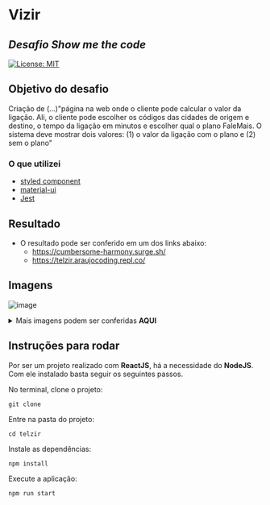 # Vizir
## *Desafio Show me the code*

[![License: MIT](https://img.shields.io/badge/License-MIT-yellow.svg)](https://github.com/Pereira-Araujo/users-api/blob/main/LICENSE.md)

## Objetivo do desafio

Criação de (...)"página na web onde o cliente pode calcular o valor da ligação. Ali, o cliente pode escolher os
códigos das cidades de origem e destino, o tempo da ligação em minutos e escolher qual o
plano FaleMais. O sistema deve mostrar dois valores: (1) o valor da ligação com o plano e (2)
sem o plano"

### O que utilizei
- [styled component](https://styled-components.com/)
- [material-ui](https://material-ui.com/pt/)
- [Jest](https://jestjs.io/pt-BR/docs/getting-started)


## Resultado
-  O resultado pode ser conferido em um dos links abaixo:
   -   https://cumbersome-harmony.surge.sh/
   -   https://telzir.araujocoding.repl.co/
  

## Imagens 
![image](https://user-images.githubusercontent.com/60116988/123711196-72c8ba80-d846-11eb-9731-618062913bc0.png)
<details>
  <summary>Mais imagens podem ser conferidas <b>AQUI</b> </summary>
  
  <h2>Versão desktop<h2>
    
    

![image](https://user-images.githubusercontent.com/60116988/123711158-5f1d5400-d846-11eb-9496-48a5c8370f4d.png)
    ![image](https://user-images.githubusercontent.com/60116988/123711196-72c8ba80-d846-11eb-9731-618062913bc0.png)

  
  
  <h2>Versão mobile<h2>
    
 
 ![image](https://user-images.githubusercontent.com/60116988/123711271-98ee5a80-d846-11eb-9706-e1c464503ecc.png)![image](https://user-images.githubusercontent.com/60116988/123711320-aefc1b00-d846-11eb-8cc0-61a7bad91274.png)



</details>

## Instruções para rodar
Por ser um projeto realizado com **ReactJS**, há a necessidade do **NodeJS**. Com ele instalado basta seguir os seguintes passos.

No terminal, clone o projeto:
```
git clone 
```

Entre na pasta do projeto:
```
cd telzir
```

Instale as dependências:
```
npm install
```

Execute a aplicação:
```
npm run start 
```
